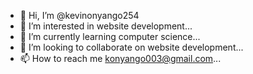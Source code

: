 - 👋 Hi, I’m @kevinonyango254
- 👀 I’m interested in website development...
- 🌱 I’m currently learning computer science...
- 💞️ I’m looking to collaborate on website development...
- 📫 How to reach me konyango003@gmail.com...

<!---
kevinonyango254/kevinonyango254 is a ✨ special ✨ repository because its `README.md` (this file) appears on your GitHub profile.
You can click the Preview link to take a look at your changes.
--->
